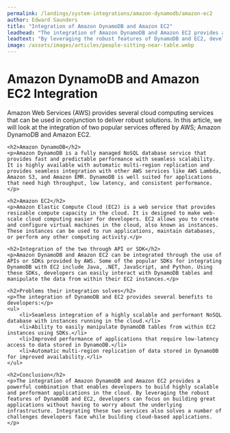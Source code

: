 ```yaml
---
permalink: /landings/system-integrations/amazon-dynamodb/amazon-ec2
author: Edward Saunders
title: "Integration of Amazon DynamoDB and Amazon EC2"
leadhead: "The integration of Amazon DynamoDB and Amazon EC2 provides a powerful combination that enables developers to build highly scalable and performant applications in the cloud"
leadtext: "By leveraging the robust features of DynamoDB and EC2, developers can focus on building great applications without having to worry about the underlying infrastructure. Integrating these two services also solves a number of challenges developers face while building cloud-based applications."
image: /assets/images/articles/people-sitting-near-table.webp
---
```

<div class="arttext">    <h1>Amazon DynamoDB and Amazon EC2 Integration</h1>
    <p>Amazon Web Services (AWS) provides several cloud computing services that can be used in conjunction to deliver robust solutions. In this article, we will look at the integration of two popular services offered by AWS; Amazon DynamoDB and Amazon EC2.</p>

    <h2>Amazon DynamoDB</h2>
    <p>Amazon DynamoDB is a fully managed NoSQL database service that provides fast and predictable performance with seamless scalability. It is highly available with automatic multi-region replication and provides seamless integration with other AWS services like AWS Lambda, Amazon S3, and Amazon EMR. DynamoDB is well suited for applications that need high throughput, low latency, and consistent performance.</p>

    <h2>Amazon EC2</h2>
    <p>Amazon Elastic Compute Cloud (EC2) is a web service that provides resizable compute capacity in the cloud. It is designed to make web-scale cloud computing easier for developers. EC2 allows you to create and configure virtual machines in the cloud, also known as instances. These instances can be used to run applications, maintain databases, or perform any other computing activity.</p>

    <h2>Integration of the two through API or SDK</h2>
    <p>Amazon DynamoDB and Amazon EC2 can be integrated through the use of APIs or SDKs provided by AWS. Some of the popular SDKs for integrating DynamoDB with EC2 include Java, .NET, JavaScript, and Python. Using these SDKs, developers can easily interact with DynamoDB tables and manipulate the data from within their EC2 instances.</p>

    <h2>Problems their integration solves</h2>
    <p>The integration of DynamoDB and EC2 provides several benefits to developers:</p>
    <ul>
        <li>Seamless integration of a highly scalable and performant NoSQL database with instances running in the cloud.</li>
        <li>Ability to easily manipulate DynamoDB tables from within EC2 instances using SDKs.</li>
        <li>Improved performance of applications that require low-latency access to data stored in DynamoDB.</li>
        <li>Automatic multi-region replication of data stored in DynamoDB for improved availability.</li>
    </ul>

    <h2>Conclusion</h2>
    <p>The integration of Amazon DynamoDB and Amazon EC2 provides a powerful combination that enables developers to build highly scalable and performant applications in the cloud. By leveraging the robust features of DynamoDB and EC2, developers can focus on building great applications without having to worry about the underlying infrastructure. Integrating these two services also solves a number of challenges developers face while building cloud-based applications.</p>
</div>